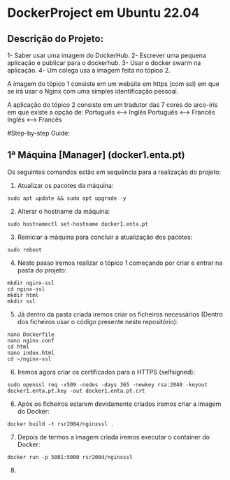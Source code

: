 # DockerProject em Ubuntu 22.04
## Descrição do Projeto:
1- Saber usar uma imagem do DockerHub.
2- Escrever uma pequena aplicação e publicar para o dockerhub.
3- Usar o docker swarm na aplicação.
4- Um colega usa a imagem feita no tópico 2.

A imagem do tópico 1 consiste em um website em https (com ssl) em que se irá usar o Nginx com uma simples identificação pessoal.

A aplicação do tópico 2 consiste em um tradutor das 7 cores do arco-íris em que existe a opção de:
Português <--> Inglês
Português <--> Francês
Inglês <--> Francês

#Step-by-step Guide:
## 1ª Máquina [Manager] (docker1.enta.pt)
Os seguintes comandos estão em sequência para a realização do projeto: 

1. Atualizar os pacotes da máquina:
```
sudo apt update && sudo apt upgrade -y
```
2. Alterar o hostname da máquina:
```
sudo hostnamectl set-hostname docker1.enta.pt
```
3. Reiniciar a máquina para concluir a atualização dos pacotes:
```
sudo reboot
```
4. Neste passo iremos realizar o tópico 1 começando por criar e entrar na pasta do projeto:
```
mkdir nginx-ssl
cd nginx-ssl
mkdir html
mkdir ssl
```
5. Já dentro da pasta criada iremos criar os ficheiros necessários (Dentro dos ficheiros usar o código presente neste repositório):
```
nano Dockerfile
nano nginx.conf
cd html
nano index.html
cd ~/nginx-ssl
```
6. Iremos agora criar os certificados para o HTTPS (selfsigned):
```
sudo openssl req -x509 -nodes -days 365 -newkey rsa:2048 -keyout docker1.enta.pt.key -out docker1.enta.pt.crt
```
6. Após os ficheiros estarem devidamente criados iremos criar a imagem do Docker: 
```
docker build -t rsr2004/nginxssl .
```
7. Depois de termos a imagem criada iremos executar o container do Docker:
```
docker run -p 5001:5000 rsr2004/nginxssl
```
8. 
```

```
